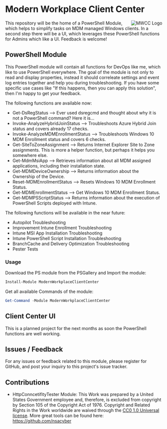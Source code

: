 # Modern Workplace Client Center

<img align="right" src="https://raw.githubusercontent.com/ThomasKur/ModernWorkplaceClientCenter/master/Logo/MWCC-Logo-256.png" alt="MWCC Logo">This repository will be the home of a PowerShell Module, which helps to simplify tasks on MDM managed Windows clients. In a second step there will be a UI, which leverages these PowerShell functions for Admins which like a UI. Feedback is welcome!

## PowerShell Module 

This PowerShell module will contain all functions for DevOps like me, which like to use PowerShell everywhere. The goal of the module is not only to read and display properties, instead it should correleate settings and event log entries together and help you during troubleshooting. If you have some specific use cases like "If this happens, then you can apply this solution", then I'm happy to get your feedback.

The following functions are available now:

* Get-DsRegStatus --> Ever used dsregcmd and thought about why it is not a PowerShell command? Here it is...
* Invoke-AnalyzeHybridJoinStatus --> Troubleshoots Azure Hybrid Join status and covers already 17 checks.
* Invoke-AnalyzeMDMEnrollmentStatus --> Troubleshoots Windows 10 MDM Enrollment status and covers 6 checks.
* Get-SiteToZoneAssignment --> Returns Internet Explorer Site to Zone assignments. This is more a helper function, but perhaps it helps you somewhere else.
* Get-MdmMsiApp --> Retrieves information about all MDM assigned applications, including their installation state.
* Get-MDMDeviceOwnership --> Returns information about the Ownership of the Device.
* Reset-MDMEnrollmentStatus --> Resets Windows 10 MDM Enrollment Status.
* Get-MDMEnrollmentStatus --> Get Windows 10 MDM Enrollment Status.
* Get-MDMPSScriptStatus --> Returns information about the execution of PowerShell Scripts deployed with Intune.

The following functions will be available in the near future:

* Autopilot Troubleshooting
* Improvement Intune Enrollment Troubleshooting
* Intune MSI App Installation Troubleshooting
* Intune PowerShell Script Installation Troubleshooting
* BranchCache and Delivery Optimization Troubleshooting
* Pester Tests

### Usage

Download the PS module from the PSGallery and Import the module:

```powershell
Install-Module ModernWorkplaceClientCenter
```

Get all available Commands of the module:

```powershell
Get-Command -Module ModernWorkplaceClientCenter 
```

## Client Center UI

This is a planned project for the next months as soon the PowerShell functions are well working.

## Issues / Feedback

For any issues or feedback related to this module, please register for GitHub, and post your inquiry to this project's issue tracker.

## Contributions

* HttpConncetifityTester Module: This Work was prepared by a United States Government employee and, therefore, is excluded from copyright by Section 105 of the Copyright Act of 1976. Copyright and Related Rights in the Work worldwide are waived through the [CC0 1.0 Universal license](https://creativecommons.org/publicdomain/zero/1.0/). More great tools can be found here: https://github.com/nsacyber
